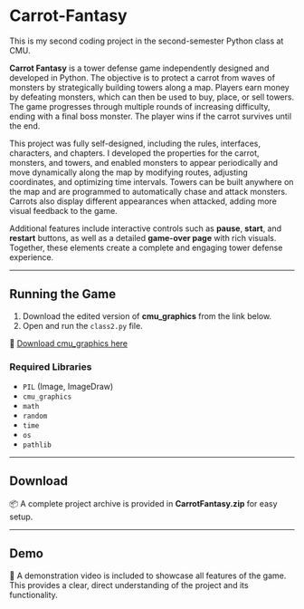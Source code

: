 # Carrot-Fantasy  

This is my second coding project in the second-semester Python class at CMU.  

**Carrot Fantasy** is a tower defense game independently designed and developed in Python. The objective is to protect a carrot from waves of monsters by strategically building towers along a map. Players earn money by defeating monsters, which can then be used to buy, place, or sell towers. The game progresses through multiple rounds of increasing difficulty, ending with a final boss monster. The player wins if the carrot survives until the end.  

This project was fully self-designed, including the rules, interfaces, characters, and chapters. I developed the properties for the carrot, monsters, and towers, and enabled monsters to appear periodically and move dynamically along the map by modifying routes, adjusting coordinates, and optimizing time intervals. Towers can be built anywhere on the map and are programmed to automatically chase and attack monsters. Carrots also display different appearances when attacked, adding more visual feedback to the game.  

Additional features include interactive controls such as **pause**, **start**, and **restart** buttons, as well as a detailed **game-over page** with rich visuals. Together, these elements create a complete and engaging tower defense experience.  

---

## Running the Game  

1. Download the edited version of **cmu_graphics** from the link below.  
2. Open and run the `class2.py` file.  

🔗 [Download cmu_graphics here](https://drive.google.com/drive/folders/1ldqVw9SowrxGwbqdcfcTu20vcWIN6DLz?usp=share_link)  

### Required Libraries  
- `PIL` (Image, ImageDraw)  
- `cmu_graphics`  
- `math`  
- `random`  
- `time`  
- `os`  
- `pathlib`  

---

## Download  

📦 A complete project archive is provided in **CarrotFantasy.zip** for easy setup.  

---

## Demo  

🎥 A demonstration video is included to showcase all features of the game. This provides a clear, direct understanding of the project and its functionality.  
